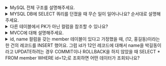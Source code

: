 
<details>
  <summary>MySQL 전체 구조를 설명해주세요.</summary>
  https://dev.mysql.com/doc/refman/8.4/en/pluggable-storage-overview.html   
  
  ![image](https://github.com/user-attachments/assets/4668fcec-3fc6-4b19-b12a-ecddc6097364)

</details>

<details>
  <summary>MYSQL DB에 SELECT 쿼리를 던졌을 때 무슨 일이 일어나나요? 순서대로 설명해주세요.</summary>
  1. 클라이언트가 MySQL 서버에 SELECT 쿼리를 보내면 서버는 클라이언트 요청을 수신하고 연결을 설정합니다.</br>
  2. 쿼리 파서는 사용자 요청으로 들어온 쿼리를 MySQL이 인식할 수 있는 최소 단위로 분리해 트리 형태의 구조로 만들어냅니다. 쿼리에 문법 오류가 있으면 오류가 반환됩니다.</br>
  3. 전처리기는 파서 과정에서 만들어진 파서 트리를 기반으로 쿼리 문장에 구조적인 문제점이 있는지 검토합니다.</br>
  4. 옵티마이저가 쿼리 실행 계획을 수립합니다. 옵티마이저는 인덱스 사용, 조인 순서, 필터링 조건 등의 요소를 고려하여 비용 기반 분석을 통해 최적의 경로를 결정합니다.</br>
  5. 실행 엔진은 옵티마이저에서 생성된 실행 계획대로 실제 쿼리를 실행합니다.</br>
  6. 실행 엔진은 핸들러를 통해 스토리지 엔진에게 요청을 보냅니다. 스토리지 엔진은 데이터 파일에서 데이터를 검색하고, 실행 엔진에 필요한 데이터를 반환합니다.</br>
  7. 실행 엔진이 스토리지 엔진으로부터 데이터를 가져오면, 이를 클라이언트가 이해할 수 있는 포맷으로 반환하여 결과를 반환합니다.</br>
</details>

<details>
  <summary>다른 테이블에서 PK가 아닌 컬럼을 참조할 수 있나요?</summary>
  PK가 아닌 컬럼을 참조할 수 있습니다. 단, 참조되는 컬럼이 Unique한 Key여야 합니다. 이는 참조 무결성을 보장하기 위함입니다. 
</details>

<details>
  <summary>MVCC에 대해 설명해주세요.</summary>
  MVCC는 DBMS에서 동시성 제어를 위해 사용되는 기법 중 하나입니다. MVCC는 여러 트랜잭션이 동시에 데이터에 접근할 때 잠금을 사용하지 않고도 일관성있는 읽기를 제공하며, 트랜잭션 간의 충돌을 최소화하는 적이 주목적 입니다.
</details>

<details>
  <summary>id, name 컬럼을 갖는 member 테이블이 있다고 가정했을 때, (12, 홍길동)이라는 한 건의 레코드를 INSERT 했어요. 그럼 id가 12인 레코드에 대해서 name을 박길동이라고 UPDATE하려는 경우 COMMIT이나 ROLLBACK을 하지 않았을 때 SELECT * FROM member WHERE id=12;로 조회하면 어떤 데이터가 조회되나요?</summary>
  MySQL 서버의 설정된 트랜잭션 격리 수준에 따라 다르게 조회됩니다.</br>
  READ_UNCOMMITED인 경우 InnoDB 버퍼 풀이 현재 가지고 있는 변경된 데이터를 읽어서 반환합니다.</br>
  READ_COMMITED, REPEATABLE_READ, SERIALIZABLE인 경우 아직 커밋되지 않았기 때문에 변경되기 이전의 내용을 보관하고 있는 언두 영역의 데이터를 반환합니다.
</details>
